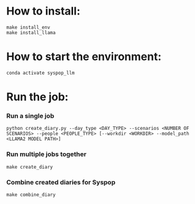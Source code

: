 


# How to install:
```
make install_env
make install_llama
```

# How to start the environment:
```
conda activate syspop_llm
```

# Run the job:
### Run a single job
```
python create_diary.py --day_type <DAY_TYPE> --scenarios <NUMBER OF SCENARIOS> --people <PEOPLE_TYPE> [--workdir <WORKDIR> --model_path <LLAMA2 MODEL PATH>]
```

### Run multiple jobs together
```
make create_diary
```

### Combine created diaries for Syspop
```
make combine_diary
```